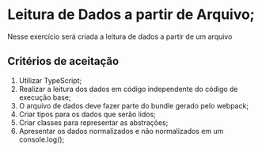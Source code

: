 # Leitura de Dados a partir de Arquivo;

Nesse exercício será criada a leitura de dados a partir de um arquivo

## Critérios de aceitação

1. Utilizar TypeScript;
2. Realizar a leitura dos dados em código independente do código de execução base;
3. O arquivo de dados deve fazer parte do bundle gerado pelo webpack;
4. Criar tipos para os dados que serão lidos;
5. Criar classes para representar as abstrações;
6. Apresentar os dados normalizados e não normalizados em um console.log();
